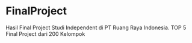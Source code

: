 # FinalProject
Hasil Final Project Studi Independent di PT Ruang Raya Indonesia. TOP 5 Final Project dari 200 Kelompok
